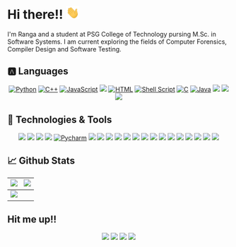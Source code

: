 <h1>Hi there!! <img src="https://github.com/BattleBaxx/BattleBaxx/blob/main/wave.gif" width="30px"></h1>

<p>I'm Ranga and a student at PSG College of Technology pursing M.Sc. in Software Systems. I am current exploring the fields of Computer Forensics, Compiler Design and Software Testing.</p>

## 🅰️ Languages
 <div align='center'>
  <a href="#"><img alt="Python" src="https://img.shields.io/badge/Python%20-%23F7DF1E.svg?logo=python&logoColor=blue"></a>
  <a href="#"> <img alt="C++" src="https://img.shields.io/badge/C++%20-%2300599C.svg?logo=c%2B%2B&logoColor=white"></a> 
  <a href="#"> <img alt="JavaScript" src="https://img.shields.io/badge/JavaScript%20-%23F7DF1E.svg?ogo=javascript&logoColor=black"></a>
  <a href="#"><img src="https://img.shields.io/badge/CSS-239120?&logo=css3&logoColor=white"/></a>
  <a href="#"><img alt="HTML" src="https://img.shields.io/badge/HTML%20-%23E34F26.svg?logo=html5&logoColor=white"></a>
  <a href="#"><img alt="Shell Script" src="https://img.shields.io/badge/Shell_Script-121011?logo=gnu-bash&logoColor=white"></a>
  <a href="#"><img alt="C" src="https://img.shields.io/badge/C%20-%232370ED.svg?ogo=c&logoColor=white"></a>
  <a href="#"><img alt="Java" src="https://img.shields.io/badge/Java-%23007396.svg?logo=java&logoColor=orange"></a>
  <a href="#"><img src="https://img.shields.io/badge/R-404D59?style=flat"/></a>
  <a href="#"><img src="https://img.shields.io/badge/SQL-000?style=flat"/></a>
  <a href="#"><img src="https://img.shields.io/badge/Node.js-43853D?logo=node.js&logoColor=white"/></a>
</div>

## 🔧 Technologies & Tools
<div align = "center">
  <a href="#"><img src="https://img.shields.io/badge/Arch_Linux-1793D1?style=flat&logo=arch-linux&logoColor=white"/></a>
  <a href="#"><img src="https://img.shields.io/badge/Windows-0078D6?style=flat&logo=windows&logoColor=white"/></a>
  <a href="#"><img src="https://img.shields.io/badge/Git%20-%23F05033.svg?logo=git&logoColor=white"/></a>
  <a href="#"><img src="https://img.shields.io/badge/IntelliJ_IDEA-informational?style=flat&logo=intellij-idea&logoColor=white"/></a>
  <a href='#'><img alt="Pycharm" src="https://img.shields.io/badge/pycharm-143?logo=pycharm&logoColor=black&color=green&labelColor=green"/></a>
  <a href="#"><img src="https://img.shields.io/badge/Vs_code-123?style=flat"/></a>
  <a href="#"><img src="https://img.shields.io/badge/Express.js-404D59?style=flat"/></a>
  <a href="#"><img src="https://img.shields.io/badge/React-20232A?logo=react&logoColor=61DAFB"/></a>
  <a href="#"><img src="https://img.shields.io/badge/Bootstrap-563D7C?logo=bootstrap&logoColor=white"/></a>
  <a href="#"><img src="https://img.shields.io/badge/jQuery-0769AD?logo=jquery&logoColor=white"/></a>
  <a href="#"><img src="https://img.shields.io/badge/Django-092E20?logo=django&logoColor=white"/></a>
  <a href="#"><img src="https://img.shields.io/badge/Spring-6DB33F?logo=spring&logoColor=white"/></a>
  <a href="#"><img src="https://img.shields.io/badge/Flask-000000?logo=flask&logoColor=white"/></a>
  <a href="#"><img src="https://img.shields.io/badge/Heroku-430098?&logo=heroku&logoColor=white"/></a>
  <a href="#"><img src="https://img.shields.io/static/v1?label=&message=Docker&logo=docker&color=2496ed&logoColor=white"/></a>
  <a href="#"><img src="https://img.shields.io/badge/CSS-239120?&style=flat&logo=css3&logoColor=white"/></a>
  <a href="#"><img src="https://img.shields.io/badge/MySQL-00000F?logo=mysql&logoColor=white"/></a>
  <a href="#"><img src="https://img.shields.io/badge/MongoDB-4EA94B?logo=mongodb&logoColor=white"/></a>
  <a href="#"><img src="https://img.shields.io/badge/PostgreSQL-316192?logo=postgresql&logoColor=white"/></a>
  <a href="#"><img src="https://img.shields.io/badge/Neo4j-436?style=flat"/></a>
</div>

## 📈 Github Stats
<img src="https://github-readme-stats.vercel.app/api?username=BattleBaxx&&show_icons=true&count_private=true&theme=github_dark">|<img src="https://github-readme-streak-stats.herokuapp.com/?user=BattleBaxx&theme=blueberry_duo"/>
|---|---|
<img src="https://github-readme-stats.vercel.app/api/top-langs/?username=BattleBaxx&layout=compact&theme=github_dark"/>|


## Hit me up!!
<div align = "center">
  <a href="https://www.linkedin.com/in/ranga-susanth-8936281a3/"><img src="https://img.shields.io/badge/LinkedIn-0077B5?logo=linkedin&logoColor=white"/></a>
  <a href="https://www.instagram.com/rang4__u/"><img src="https://img.shields.io/badge/Instagram-E4405F?logo=instagram&logoColor=white"/></a>
  <a href="https://www.facebook.com/ranga.susanth/"><img src="https://img.shields.io/badge/Facebook-1877F2?logo=facebook&logoColor=white"/></a>
  <a href="mailto:susanth1503@gmail.com"><img src="https://img.shields.io/badge/Gmail-D14836?logo=gmail&logoColor=white"/></a>
</div>
